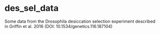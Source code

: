 # des_sel_data
Some data from the Drosophila desiccation selection experiment described in Griffin et al. 2016 (DOI: 10.1534/genetics.116.187104)
